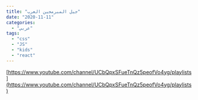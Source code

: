 ```yaml
---
title: "جيل المبرمجين العرب"
date: "2020-11-11"
categories:
  - "عربي"
tags:
  - "css"
  - "JS"
  - "kids"
  - "react"
---
```


[https://www.youtube.com/channel/UCbQpxSFueTnQz5peofVo4yg/playlists](https://www.youtube.com/channel/UCbQpxSFueTnQz5peofVo4yg/playlists)
